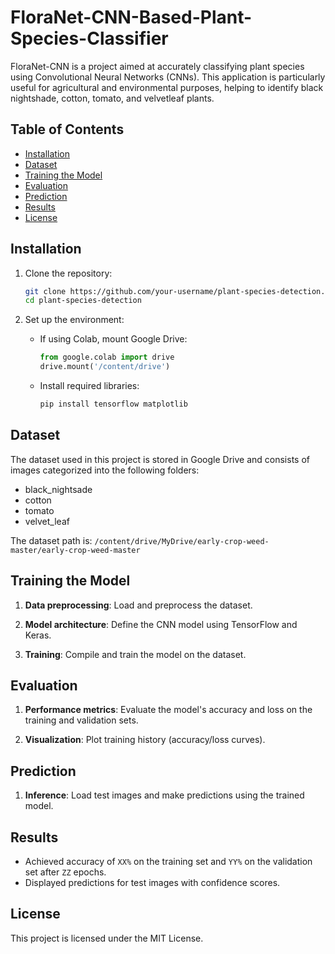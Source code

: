 # FloraNet-CNN-Based-Plant-Species-Classifier

FloraNet-CNN is a project aimed at accurately classifying plant species using Convolutional Neural Networks (CNNs). This application is particularly useful for agricultural and environmental purposes, helping to identify black nightshade, cotton, tomato, and velvetleaf plants.

## Table of Contents
- [Installation](#installation)
- [Dataset](#dataset)
- [Training the Model](#training-the-model)
- [Evaluation](#evaluation)
- [Prediction](#prediction)
- [Results](#results)
- [License](#license)

## Installation

1. Clone the repository:
    ```bash
    git clone https://github.com/your-username/plant-species-detection.git
    cd plant-species-detection
    ```

2. Set up the environment:
    - If using Colab, mount Google Drive:
        ```python
        from google.colab import drive
        drive.mount('/content/drive')
        ```
    - Install required libraries:
        ```bash
        pip install tensorflow matplotlib
        ```

## Dataset

The dataset used in this project is stored in Google Drive and consists of images categorized into the following folders:
- black_nightsade
- cotton
- tomato
- velvet_leaf

The dataset path is: `/content/drive/MyDrive/early-crop-weed-master/early-crop-weed-master`

## Training the Model

1. **Data preprocessing**: Load and preprocess the dataset.
   
2. **Model architecture**: Define the CNN model using TensorFlow and Keras.

3. **Training**: Compile and train the model on the dataset.

## Evaluation

1. **Performance metrics**: Evaluate the model's accuracy and loss on the training and validation sets.
   
2. **Visualization**: Plot training history (accuracy/loss curves).

## Prediction

1. **Inference**: Load test images and make predictions using the trained model.

## Results

- Achieved accuracy of `XX%` on the training set and `YY%` on the validation set after `ZZ` epochs.
- Displayed predictions for test images with confidence scores.

## License

This project is licensed under the MIT License.

